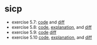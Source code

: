 # sicp

* exercise 5.7: [code](https://github.com/nwg/sicp/blob/ex5.7/chapter-5/5.2/base.rkt) and [diff](https://github.com/nwg/sicp/commit/dd4caec566899c7e47c4479848a7f7dfeee9cbe9#diff-a1939dfb889925c44b93bae43500a6ee)
* exercise 5.8: [code](https://github.com/nwg/sicp/blob/ex5.8/chapter-5/5.2/base.rkt), [explanation](https://github.com/nwg/sicp/blob/ex5.8/chapter-5/5.2/ex5.8.md), and [diff](https://github.com/nwg/sicp/commit/c3f10ce73946f4a3954779b814d39218c8098903#diff-171e2568da8f35af04868f439938d8fb)
* exercise 5.9: [code](https://github.com/nwg/sicp/blob/ex5.9/chapter-5/5.2/base.rkt) [diff](https://github.com/nwg/sicp/commit/f2881cc34e2bf90866d0372af9f1c7412f214436#diff-171e2568da8f35af04868f439938d8fb)
* exercise 5.10 [code](https://github.com/nwg/sicp/blob/ex5.10/chapter-5/5.2/base.rkt), [explanation](https://github.com/nwg/sicp/blob/ex5.10/chapter-5/5.2/ex5.10.md), and [diff](https://github.com/nwg/sicp/commit/211d50de1244d675432ed17166305b3c937ace70#diff-171e2568da8f35af04868f439938d8fb)
